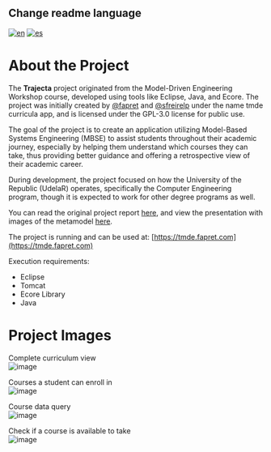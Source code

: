 ## Change readme language
[![en](https://img.shields.io/badge/lang-en-red.svg)](https://github.com/fapret/tmde-app-curricula/blob/main/README.md)
[![es](https://img.shields.io/badge/lang-es-orange.svg)](https://github.com/fapret/tmde-app-curricula/blob/main/README.es.md)
# About the Project
The **Trajecta** project originated from the Model-Driven Engineering Workshop course, developed using tools like Eclipse, Java, and Ecore. The project was initially created by [@fapret](https://github.com/fapret) and [@sfreirelp](https://github.com/sfreirelp) under the name tmde curricula app, and is licensed under the GPL-3.0 license for public use.

The goal of the project is to create an application utilizing Model-Based Systems Engineering (MBSE) to assist students throughout their academic journey, especially by helping them understand which courses they can take, thus providing better guidance and offering a retrospective view of their academic career.

During development, the project focused on how the University of the Republic (UdelaR) operates, specifically the Computer Engineering program, though it is expected to work for other degree programs as well.

You can read the original project report [here](https://github.com/fapret/tmde-app-curricula/blob/main/proyecto/informe_gr04.pdf), and view the presentation with images of the metamodel [here](https://github.com/fapret/tmde-app-curricula/blob/main/proyecto/presentacion_gr04.pdf).

The project is running and can be used at: [https://tmde.fapret.com](https://tmde.fapret.com)

Execution requirements:

- Eclipse
- Tomcat
- Ecore Library
- Java

# Project Images
Complete curriculum view  
![image](https://github.com/user-attachments/assets/1c90a30a-b830-49ba-8e5b-8f1778bc46ff)

Courses a student can enroll in  
![image](https://github.com/user-attachments/assets/5e051c01-e122-4b3c-84eb-d84761eb7025)

Course data query  
![image](https://github.com/user-attachments/assets/edd120c7-81d8-482b-9458-8aaadfc5dce9)

Check if a course is available to take  
![image](https://github.com/user-attachments/assets/185f65b2-75b7-4c29-ba32-d59c3685ec5c)
